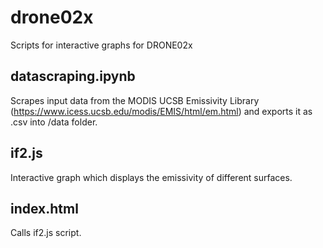 # drone02x
Scripts for interactive graphs for DRONE02x

## datascraping.ipynb
Scrapes input data from the MODIS UCSB Emissivity Library (https://www.icess.ucsb.edu/modis/EMIS/html/em.html) and exports it as .csv into /data folder.

## if2.js
Interactive graph which displays the emissivity of different surfaces. 

## index.html
Calls if2.js script.
